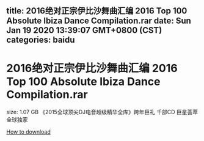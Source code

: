 
title: 2016绝对正宗伊比沙舞曲汇编 2016 Top 100 Absolute Ibiza Dance Compilation.rar
date: Sun Jan 19 2020 13:39:07 GMT+0800 (CST)    
categories: baidu
---

# 2016绝对正宗伊比沙舞曲汇编 2016 Top 100 Absolute Ibiza Dance Compilation.rar
size: 1.07 GB
 《2015全球顶尖DJ电音超级精华全库》跨年巨礼 千部CD 巨星荟萃 全球独家
 

[How to download](https://bpcam.bemobtrk.com/go/2ceec3aa-1ca2-46d6-b9ff-aaa5c184517c?jno=3508)